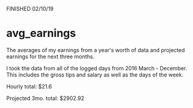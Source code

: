 FINISHED 02/10/19
# avg_earnings
The averages of my earnings from a year's worth of data and projected earnings for the next three months.

I took the data from all of the logged days from 2016 March - December.
This includes the gross tips and salary as well as the days of the week.

Hourly total: $21.6

Projected 3mo. total: $2902.92
